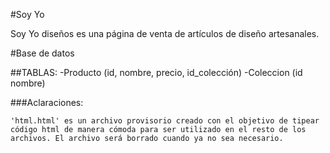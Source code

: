#Soy Yo

Soy Yo diseños es una página de venta de artículos de diseño artesanales.

#Base de datos

##TABLAS: 
        -Producto (id, nombre, precio, id_colección)
        -Coleccion (id nombre)

###Aclaraciones: 

    'html.html' es un archivo provisorio creado con el objetivo de tipear código html de manera cómoda para ser utilizado en el resto de los archivos. El archivo será borrado cuando ya no sea necesario.
